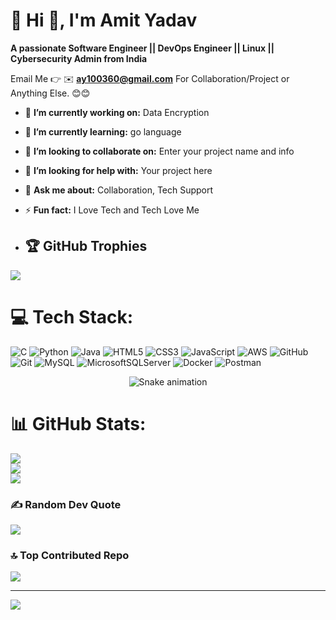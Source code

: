 # 💫 Hi 👋, I'm Amit Yadav
**A passionate Software Engineer || DevOps Engineer || Linux || Cybersecurity Admin from India**

Email Me 👉 ✉️ **ay100360@gmail.com** For Collaboration/Project or Anything Else. 😊😊

- 🔭 **I’m currently working on:** Data Encryption
- 🌱 **I’m currently learning:** go language
- 👯 **I’m looking to collaborate on:** Enter your project name and info
- 🤔 **I’m looking for help with:** Your project here
- 💬 **Ask me about:** Collaboration, Tech Support
- ⚡ **Fun fact:** I Love Tech and Tech Love Me

- ## 🏆 GitHub Trophies
![](https://github-profile-trophy.vercel.app/?username=amitydv0011&theme=radical&no-frame=false&no-bg=true&margin-w=4)
 

# 💻 Tech Stack:
![C](https://img.shields.io/badge/c-%2300599C.svg?style=for-the-badge&logo=c&logoColor=white) ![Python](https://img.shields.io/badge/python-3670A0?style=for-the-badge&logo=python&logoColor=ffdd54) ![Java](https://img.shields.io/badge/java-%23ED8B00.svg?style=for-the-badge&logo=openjdk&logoColor=white) ![HTML5](https://img.shields.io/badge/html5-%23E34F26.svg?style=for-the-badge&logo=html5&logoColor=white) ![CSS3](https://img.shields.io/badge/css3-%231572B6.svg?style=for-the-badge&logo=css3&logoColor=white) ![JavaScript](https://img.shields.io/badge/javascript-%23323330.svg?style=for-the-badge&logo=javascript&logoColor=%23F7DF1E) ![AWS](https://img.shields.io/badge/AWS-%23FF9900.svg?style=for-the-badge&logo=amazon-aws&logoColor=white) ![GitHub](https://img.shields.io/badge/github-%23121011.svg?style=for-the-badge&logo=github&logoColor=white) ![Git](https://img.shields.io/badge/git-%23F05033.svg?style=for-the-badge&logo=git&logoColor=white) ![MySQL](https://img.shields.io/badge/mysql-4479A1.svg?style=for-the-badge&logo=mysql&logoColor=white) ![MicrosoftSQLServer](https://img.shields.io/badge/Microsoft%20SQL%20Server-CC2927?style=for-the-badge&logo=microsoft%20sql%20server&logoColor=white) ![Docker](https://img.shields.io/badge/docker-%230db7ed.svg?style=for-the-badge&logo=docker&logoColor=white) ![Postman](https://img.shields.io/badge/Postman-FF6C37?style=for-the-badge&logo=postman&logoColor=white)

<!-- Snake Game Repo View -->

<div align="center">
  <img src="https://profile-readme-generator.com/assets/snake.svg" alt="Snake animation" />
</div>

# 📊 GitHub Stats:
![](https://github-readme-stats.vercel.app/api?username=amitydv0011&theme=dark&hide_border=false&include_all_commits=true&count_private=false)<br/>
![](https://nirzak-streak-stats.vercel.app/?user=amitydv0011&theme=dark&hide_border=false)<br/>
![](https://github-readme-stats.vercel.app/api/top-langs/?username=amitydv0011&theme=dark&hide_border=false&include_all_commits=true&count_private=false&layout=compact)


### ✍️ Random Dev Quote
![](https://quotes-github-readme.vercel.app/api?type=horizontal&theme=radical)

### 🔝 Top Contributed Repo
![](https://github-contributor-stats.vercel.app/api?username=amitydv0011&limit=5&theme=dark&combine_all_yearly_contributions=true)

---
[![](https://visitcount.itsvg.in/api?id=amitydv0011&icon=0&color=0)](https://visitcount.itsvg.in)

<!-- Proudly created with GPRM ( https://gprm.itsvg.in ) -->
